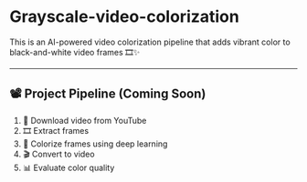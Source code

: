 # Grayscale-video-colorization
This is an AI-powered video colorization pipeline that adds vibrant color to black-and-white video frames 🎞️✨

---

## 📽️ Project Pipeline (Coming Soon)

1. 🔽 Download video from YouTube  
2. 🎞️ Extract frames  
3. 🌈 Colorize frames using deep learning  
4. 🎬 Convert to video  
5. 📊 Evaluate color quality
